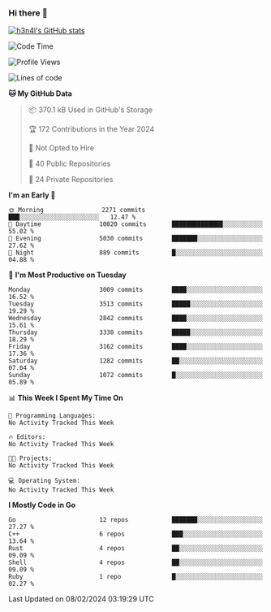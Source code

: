 ### Hi there 👋

[![h3n4l's GitHub stats](https://github-readme-stats.vercel.app/api?username=h3n4l&count_private=true&show_icons=true&theme=radical)](https://github.com/h3n4l/github-readme-stats)

<!--START_SECTION:waka-->
![Code Time](http://img.shields.io/badge/Code%20Time-1%2C836%20hrs%2017%20mins-blue)

![Profile Views](http://img.shields.io/badge/Profile%20Views-0-blue)

![Lines of code](https://img.shields.io/badge/From%20Hello%20World%20I%27ve%20Written-5.2%20million%20lines%20of%20code-blue)

**🐱 My GitHub Data** 

> 📦 370.1 kB Used in GitHub's Storage 
 > 
> 🏆 172 Contributions in the Year 2024
 > 
> 🚫 Not Opted to Hire
 > 
> 📜 40 Public Repositories 
 > 
> 🔑 24 Private Repositories 
 > 
**I'm an Early 🐤** 

```text
🌞 Morning                2271 commits        ███░░░░░░░░░░░░░░░░░░░░░░   12.47 % 
🌆 Daytime                10020 commits       ██████████████░░░░░░░░░░░   55.02 % 
🌃 Evening                5030 commits        ███████░░░░░░░░░░░░░░░░░░   27.62 % 
🌙 Night                  889 commits         █░░░░░░░░░░░░░░░░░░░░░░░░   04.88 % 
```
📅 **I'm Most Productive on Tuesday** 

```text
Monday                   3009 commits        ████░░░░░░░░░░░░░░░░░░░░░   16.52 % 
Tuesday                  3513 commits        █████░░░░░░░░░░░░░░░░░░░░   19.29 % 
Wednesday                2842 commits        ████░░░░░░░░░░░░░░░░░░░░░   15.61 % 
Thursday                 3330 commits        █████░░░░░░░░░░░░░░░░░░░░   18.29 % 
Friday                   3162 commits        ████░░░░░░░░░░░░░░░░░░░░░   17.36 % 
Saturday                 1282 commits        ██░░░░░░░░░░░░░░░░░░░░░░░   07.04 % 
Sunday                   1072 commits        █░░░░░░░░░░░░░░░░░░░░░░░░   05.89 % 
```


📊 **This Week I Spent My Time On** 

```text
💬 Programming Languages: 
No Activity Tracked This Week

🔥 Editors: 
No Activity Tracked This Week

🐱‍💻 Projects: 
No Activity Tracked This Week

💻 Operating System: 
No Activity Tracked This Week
```

**I Mostly Code in Go** 

```text
Go                       12 repos            ███████░░░░░░░░░░░░░░░░░░   27.27 % 
C++                      6 repos             ███░░░░░░░░░░░░░░░░░░░░░░   13.64 % 
Rust                     4 repos             ██░░░░░░░░░░░░░░░░░░░░░░░   09.09 % 
Shell                    4 repos             ██░░░░░░░░░░░░░░░░░░░░░░░   09.09 % 
Ruby                     1 repo              █░░░░░░░░░░░░░░░░░░░░░░░░   02.27 % 
```




 Last Updated on 08/02/2024 03:19:29 UTC
<!--END_SECTION:waka-->

